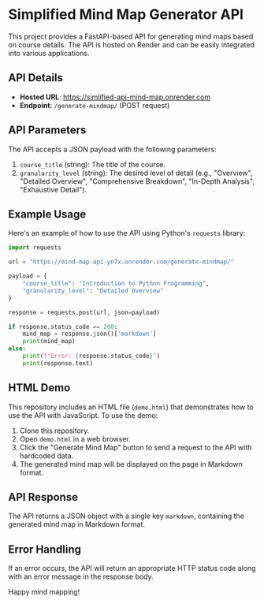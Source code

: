 # Simplified Mind Map Generator API

This project provides a FastAPI-based API for generating mind maps based on course details. The API is hosted on Render and can be easily integrated into various applications.

## API Details

- **Hosted URL**: https://simlified-api-mind-map.onrender.com
- **Endpoint**: `/generate-mindmap/` (POST request)

## API Parameters

The API accepts a JSON payload with the following parameters:

1. `course_title` (string): The title of the course.
2. `granularity_level` (string): The desired level of detail (e.g., "Overview", "Detailed Overview", "Comprehensive Breakdown", "In-Depth Analysis", "Exhaustive Detail").
## Example Usage

Here's an example of how to use the API using Python's `requests` library:

```python
import requests

url = "https://mind-map-api-yn7x.onrender.com/generate-mindmap/"

payload = {
    "course_title": "Introduction to Python Programming",
    "granularity_level": "Detailed Overview"
}

response = requests.post(url, json=payload)

if response.status_code == 200:
    mind_map = response.json()['markdown']
    print(mind_map)
else:
    print(f"Error: {response.status_code}")
    print(response.text)
```

## HTML Demo

This repository includes an HTML file (`demo.html`) that demonstrates how to use the API with JavaScript. To use the demo:

1. Clone this repository.
2. Open `demo.html` in a web browser.
3. Click the "Generate Mind Map" button to send a request to the API with hardcoded data.
4. The generated mind map will be displayed on the page in Markdown format.

## API Response

The API returns a JSON object with a single key `markdown`, containing the generated mind map in Markdown format.

## Error Handling

If an error occurs, the API will return an appropriate HTTP status code along with an error message in the response body.

Happy mind mapping!
